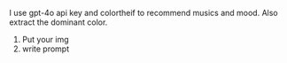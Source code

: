 I use gpt-4o api key and colortheif to recommend musics and mood. Also extract the dominant color.

1. Put your img
2. write prompt

